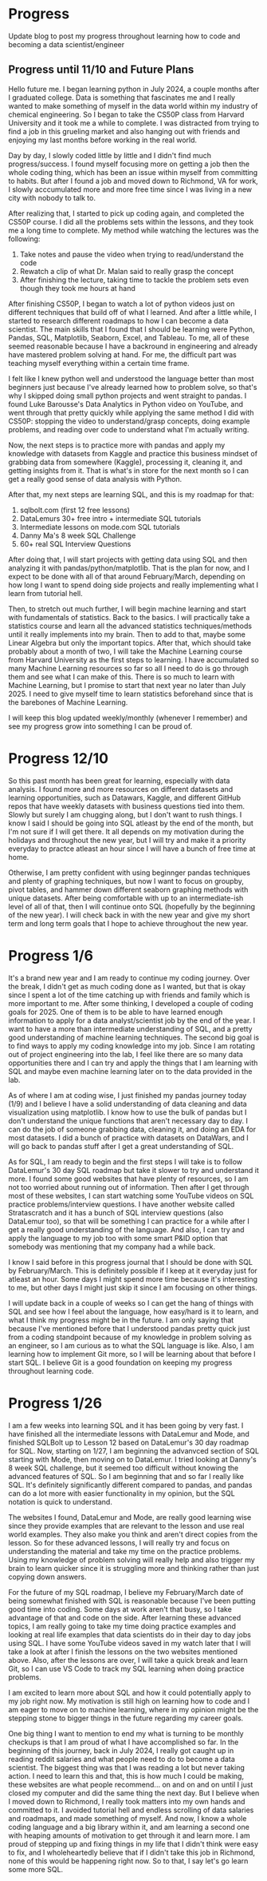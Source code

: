 # Progress
Update blog to post my progress throughout learning how to code and becoming a data scientist/engineer

## Progress until 11/10 and Future Plans

Hello future me. I began learning python in July 2024, a couple months after I graduated college. Data is something that fascinates me and I really wanted to make something of myself in the data world within my industry of chemical engineering. So I began to take the CS50P class from Harvard University and it took me a while to complete. I was distracted from trying to find a job in this grueling market and also hanging out with friends and enjoying my last months before working in the real world.

Day by day, I slowly coded little by little and I didn't find much progress/success. I found myself focusing more on getting a job then the whole coding thing, which has been an issue within myself from committing to habits. But after I found a job and moved down to Richmond, VA for work, I slowly acccumulated more and more free time since I was living in a new city with nobody to talk to.

After realizing that, I started to pick up coding again, and completed the CS50P course. I did all the problems sets within the lessons, and they took me a long time to complete. My method while watching the lectures was the following: 

1. Take notes and pause the video when trying to read/understand the code
2. Rewatch a clip of what Dr. Malan said to really grasp the concept
3. After finishing the lecture, taking time to tackle the problem sets even though they took me hours at hand

After finishing CS50P, I began to watch a lot of python videos just on different techniques that build off of what I learned. And after a little while, I started to research different roadmaps to how I can become a data scientist. The main skills that I found that I should be learning were Python, Pandas, SQL, Matplotlib, Seaborn, Excel, and Tableau. To me, all of these seemed reasonable because I have a backround in engineering and already have mastered problem solving at hand. For me, the difficult part was teaching myself everything within a certain time frame.

I felt like I knew python well and understood the language better than most beginners just because I've already learned how to problem solve, so that's why I skipped doing small python projects and went straight to pandas. I found Luke Barousse's Data Analytics in Python video on YouTube, and went through that pretty quickly while applying the same method I did with CS50P: stopping the video to understand/grasp concepts, doing example problems, and reading over code to understand what I'm actually writing.

Now, the next steps is to practice more with pandas and apply my knowledge with datasets from Kaggle and practice this business mindset of grabbing data from somewhere (Kaggle), processing it, cleaning it, and getting insights from it. That is what's in store for the next month so I can get a really good sense of data analysis with Python.

After that, my next steps are learning SQL, and this is my roadmap for that:

1. sqlbolt.com (first 12 free lessons)
2. DataLemurs 30+ free intro + intermediate SQL tutorials
3. Intermediate lessons on mode.com SQL tutorials
4. Danny Ma's 8 week SQL Challenge
5. 60+ real SQL Interview Questions

After doing that, I will start projects with getting data using SQL and then analyzing it with pandas/python/matplotlib. That is the plan for now, and I expect to be done with all of that around February/March, depending on how long I want to spend doing side projects and really implementing what I learn from tutorial hell.

Then, to stretch out much further, I will begin machine learning and start with fundamentals of statistics. Back to the basics. I will practically take a statistics course and learn all the advanced statistics techniques/methods until it really implements into my brain. Then to add to that, maybe some Linear Algebra but only the important topics. After that, which should take probably about a month of two, I will take the Machine Learning course from Harvard University as the first steps to learning. I have accumulated so many Machine Learning resources so far so all I need to do is go through them and see what I can make of this. There is so much to learn with Machine Learning, but I promise to start that next year no later than July 2025. I need to give myself time to learn statistics beforehand since that is the barebones of Machine Learning.

I will keep this blog updated weekly/monthly (whenever I remember) and see my progress grow into something I can be proud of.

# Progress 12/10

So this past month has been great for learning, especially with data analysis. I found more and more resources on different datasets and learning opportunities, such as Datawars, Kaggle, and different GitHub repos that have weekly datasets with business questions tied into them. Slowly but surely I am chugging along, but I don't want to rush things. I know I said I should be going into SQL atleast by the end of the month, but I'm not sure if I will get there. It all depends on my motivation during the holidays and throughout the new year, but I will try and make it a priority everyday to practce atleast an hour since I will have a bunch of free time at home.

Otherwise, I am pretty confident with using beginnger pandas techniques and plenty of graphing techniques, but now I want to focus on groupby, pivot tables, and hammer down different seaborn graphing methods with unique datasets. After being comfortable with up to an intermediate-ish level of all of that, then I will continue onto SQL (hopefully by the beginning of the new year). I will check back in with the new year and give my short term and long term goals that I hope to achieve throughout the new year.

# Progress 1/6

It's a brand new year and I am ready to continue my coding journey. Over the break, I didn't get as much coding done as I wanted, but that is okay since I spent a lot of the time catching up with friends and family which is more important to me. After some thinking, I developed a couple of coding goals for 2025. One of them is to be able to have learned enough information to apply for a data analyst/scientist job by the end of the year. I want to have a more than intermediate understanding of SQL, and a pretty good understanding of machine learning techniques. The second big goal is to find ways to apply my coding knowledge into my job. Since I am rotating out of project engineering into the lab, I feel like there are so many data opportunities there and I can try and apply the things that I am learning with SQL and maybe even machine learning later on to the data provided in the lab.

As of where I am at coding wise, I just finished my pandas journey today (1/9) and I believe I have a solid understanding of data cleaning and data visualization using matplotlib. I know how to use the bulk of pandas but I don't understand the unique functions that aren't necessary day to day. I can do the job of someone grabbing data, cleaning it, and doing an EDA for most datasets. I did a bunch of practice with datasets on DataWars, and I will go back to pandas stuff after I get a great understanding of SQL.

As for SQL, I am ready to begin and the first steps I will take is to follow DataLemur's 30 day SQL roadmap but take it slower to try and understand it more. I found some good websites that have plenty of resources, so I am not too worried about running out of information. Then after I get through most of these websites, I can start watching some YouTube videos on SQL practice problems/interview questions. I have another website called Stratascratch and it has a bunch of SQL interview questions (also DataLemur too), so that will be something I can practice for a while after I get a really good understanding of the language. And also, I can try and apply the language to my job too with some smart P&ID option that somebody was mentioning that my company had a while back.

I know I said before in this progress journal that I should be done with SQL by February/March. This is definitely possible if I keep at it everyday just for atleast an hour. Some days I might spend more time because it's interesting to me, but other days I might just skip it since I am focusing on other things.

I will update back in a couple of weeks so I can get the hang of things with SQL and see how I feel about the language, how easy/hard is it to learn, and what I think my progress might be in the future. I am only saying that because I've mentioned before that I understood pandas pretty quick just from a coding standpoint because of my knowledge in problem solving as an engineer, so I am curious as to what the SQL language is like. Also, I am learning how to implement Git more, so I will be learning about that before I start SQL. I believe Git is a good foundation on keeping my progress throughout learning code.

# Progress 1/26

I am a few weeks into learning SQL and it has been going by very fast. I have finished all the intermediate lessons with DataLemur and Mode, and finished SQLBolt up to Lesson 12 based on DataLemur's 30 day roadmap for SQL. Now, starting on 1/27, I am beginning the advanvced section of SQL starting with Mode, then moving on to DataLemur. I tried looking at Danny's 8 week SQL challenge, but it seemed too difficult without knowing the advanced features of SQL. So I am beginning that and so far I really like SQL. It's definitely significantly different compared to pandas, and pandas can do a lot more with easier functionality in my opinion, but the SQL notation is quick to understand.

The websites I found, DataLemur and Mode, are really good learning wise since they provide examples that are relevant to the lesson and use real world examples. They also make you think and aren't direct copies from the lesson. So for these advanced lessons, I will really try and focus on understanding the material and take my time on the practice problems. Using my knowledge of problem solving will really help and also trigger my brain to learn quicker since it is struggling more and thinking rather than just copying down answers.

For the future of my SQL roadmap, I believe my February/March date of being somewhat finished with SQL is reasonable because I've been putting good time into coding. Some days at work aren't that busy, so I take advantage of that and code on the side. After learning these advanced topics, I am really going to take my time doing practice examples and looking at real life examples that data scientists do in their day to day jobs using SQL. I have some YouTube videos saved in my watch later that I will take a look at after I finish the lessons on the two websites mentioned above. Also, after the lessons are over, I will take a quick break and learn Git, so I can use VS Code to track my SQL learning when doing practice problems.

I am excited to learn more about SQL and how it could potentially apply to my job right now. My motivation is still high on learning how to code and I am eager to move on to machine learning, where in my opinion might be the stepping stone to bigger things in the future regarding my career goals.

One big thing I want to mention to end my what is turning to be monthly checkups is that I am proud of what I have accomplished so far. In the beginning of this journey, back in July 2024, I really got caught up in reading reddit salaries and what people need to do to become a data scientist. The biggest thing was that I was reading a lot but never taking action. I need to learn this and that, this is how much I could be making, these websites are what people recommend... on and on and on until I just closed my computer and did the same thing the next day. But I believe when I moved down to Richmond, I really took matters into my own hands and committed to it. I avoided tutorial hell and endless scrolling of data salaries and roadmaps, and made something of myself. And now, I know a whole coding language and a big library within it, and am learning a second one with heaping amounts of motivation to get through it and learn more. I am proud of stepping up and fixing things in my life that I didn't think were easy to fix, and I wholeheartedly believe that if I didn't take this job in Richmond, none of this would be happening right now. So to that, I say let's go learn some more SQL.
